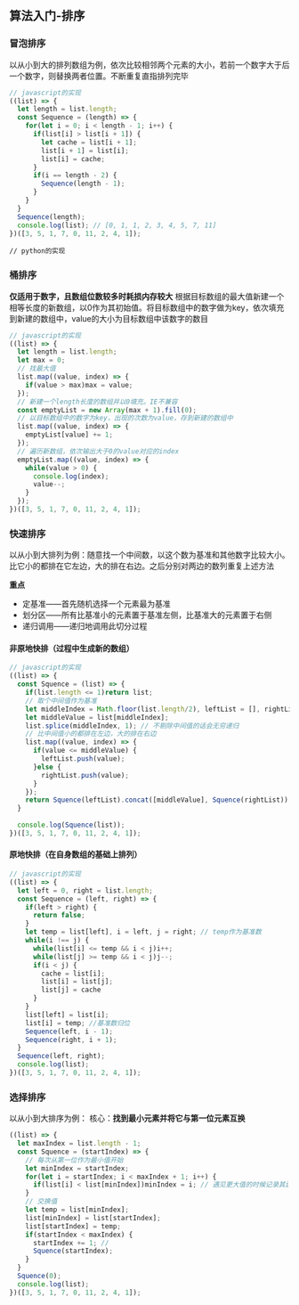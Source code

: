 ## 算法入门-排序

### 冒泡排序
以从小到大的排列数组为例，依次比较相邻两个元素的大小，若前一个数字大于后一个数字，则替换两者位置。不断重复直指排列完毕

```javascript
// javascript的实现
((list) => {
  let length = list.length;
  const Sequence = (length) => {
    for(let i = 0; i < length - 1; i++) {
      if(list[i] > list[i + 1]) {
        let cache = list[i + 1];
        list[i + 1] = list[i];
        list[i] = cache;
      }
      if(i == length - 2) {
        Sequence(length - 1);
      }
    }
  }
  Sequence(length);
  console.log(list); // [0, 1, 1, 2, 3, 4, 5, 7, 11]
})([3, 5, 1, 7, 0, 11, 2, 4, 1]);
```

```
// python的实现

```

### 桶排序
**仅适用于数字，且数组位数较多时耗损内存较大**
根据目标数组的最大值新建一个相等长度的新数组，以0作为其初始值。将目标数组中的数字做为key，依次填充到新建的数组中，value的大小为目标数组中该数字的数目

```javascript
// javascript的实现
((list) => {
  let length = list.length;
  let max = 0;
  // 找最大值
  list.map((value, index) => {
    if(value > max)max = value;
  });
  // 新建一个length长度的数组并以0填充。IE不兼容
  const emptyList = new Array(max + 1).fill(0);
  // 以目标数组中的数字为key，出现的次数为value，存到新建的数组中
  list.map((value, index) => {
    emptyList[value] += 1;
  });
  // 遍历新数组，依次输出大于0的value对应的index
  emptyList.map((value, index) => {
    while(value > 0) {
      console.log(index);
      value--;
    }
  });
})([3, 5, 1, 7, 0, 11, 2, 4, 1]);
```

### 快速排序
以从小到大排列为例：随意找一个中间数，以这个数为基准和其他数字比较大小。比它小的都排在它左边，大的排在右边。之后分别对两边的数列重复上述方法

**重点**
  - 定基准——首先随机选择一个元素最为基准
  - 划分区——所有比基准小的元素置于基准左侧，比基准大的元素置于右侧
  - 递归调用——递归地调用此切分过程

#### 非原地快排（过程中生成新的数组）
```javascript
// javascript的实现
((list) => {
  const Squence = (list) => {
    if(list.length <= 1)return list;
    // 取个中间值作为基准
    let middleIndex = Math.floor(list.length/2), leftList = [], rightList = [];
    let middleValue = list[middleIndex];
    list.splice(middleIndex, 1); // 不剔除中间值的话会无穷递归
    // 比中间值小的都排在左边，大的排在右边
    list.map((value, index) => {
      if(value <= middleValue) {
        leftList.push(value);
      }else {
        rightList.push(value);
      }
    });
    return Squence(leftList).concat([middleValue], Squence(rightList))
  }
  
  console.log(Squence(list));
})([3, 5, 1, 7, 0, 11, 2, 4, 1]);
```    

#### 原地快排（在自身数组的基础上排列）
```javascript
// javascript的实现
((list) => {
  let left = 0, right = list.length;
  const Sequence = (left, right) => {
    if(left > right) {
      return false;
    }
    let temp = list[left], i = left, j = right; // temp作为基准数
    while(i !== j) {
      while(list[i] <= temp && i < j)i++;
      while(list[j] >= temp && i < j)j--;
      if(i < j) {
        cache = list[i];
        list[i] = list[j];
        list[j] = cache
      }
    }
    list[left] = list[i];
    list[i] = temp; //基准数归位
    Sequence(left, i - 1);
    Sequence(right, i + 1);
  }
  Sequence(left, right);
  console.log(list);
})([3, 5, 1, 7, 0, 11, 2, 4, 1]);
```

### 选择排序
以从小到大排序为例：
核心：**找到最小元素并将它与第一位元素互换**

```javascript
((list) => {
  let maxIndex = list.length - 1;
  const Squence = (startIndex) => {
    // 每次从第一位作为最小值开始
    let minIndex = startIndex;
    for(let i = startIndex; i < maxIndex + 1; i++) {
      if(list[i] < list[minIndex])minIndex = i; // 遇见更大值的时候记录其index
    }
    // 交换值
    let temp = list[minIndex];
    list[minIndex] = list[startIndex];
    list[startIndex] = temp;
    if(startIndex < maxIndex) {
      startIndex += 1; // 
      Squence(startIndex);
    }
  }
  Squence(0);
  console.log(list);
})([3, 5, 1, 7, 0, 11, 2, 4, 1]);
```